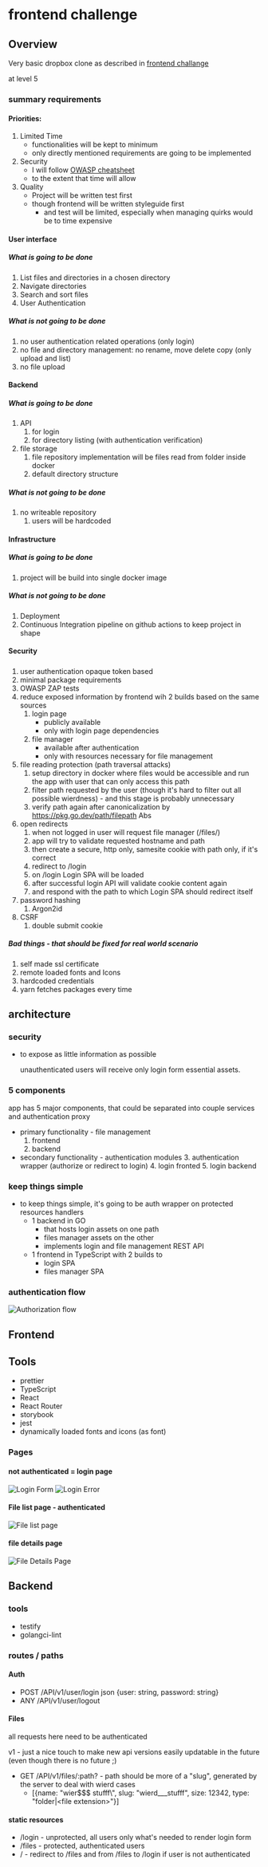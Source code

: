 # frontend challenge

## Overview
Very basic dropbox clone as described in [frontend challange](https://github.com/gravitational/careers/blob/main/challenges/frontend/challenge.md)

at level 5

### summary requirements

#### Priorities: 
1. Limited Time  
   - functionalities will be kept to minimum 
   - only directly mentioned requirements are going to be implemented
2. Security
   - I will follow [OWASP cheatsheet](https://cheatsheetseries.owasp.org/)
   - to the extent that time will allow
3. Quality
   - Project will be written test first 
   - though frontend will be written styleguide first 
     - and test will be limited, especially when managing quirks would be to time expensive


#### User interface
##### What is going to be done
 1. List files and directories in a chosen directory 
 2. Navigate directories
 3. Search and sort files
 4. User Authentication

##### What is not going to be done
 1. no user authentication related operations (only login)
 2. no file and directory management: no rename, move delete copy (only upload and list)
 3. no file upload

#### Backend
##### What is going to be done
1. API 
   1. for login 
   2. for directory listing (with authentication verification)
2. file storage
   1. file repository implementation will be files read from folder inside docker
   2. default directory structure

##### What is not going to be done
 1. no writeable repository
    1. users will be hardcoded

#### Infrastructure
##### What is going to be done
1. project will be build into single docker image
##### What is not going to be done
1. Deployment
2. Continuous Integration pipeline on github actions to keep project in shape


#### Security
##### 
1. user authentication opaque token based
2. minimal package requirements
3. OWASP ZAP tests
4. reduce exposed information by frontend wih 2 builds based on the same sources
   1. login page 
      - publicly available
      - only with login page dependencies
   2. file manager 
      - available after authentication
      - only with resources necessary for file management
5. file reading protection (path traversal attacks)
   1. setup directory in docker where files would be accessible and run the app with user that can only access this path
   2. filter path requested by the user (though it's hard to filter out all possible wierdness) - and this stage is probably unnecessary
   3. verify path again after canonicalization by https://pkg.go.dev/path/filepath Abs
6. open redirects 
   1. when not logged in user will request file manager (/files/<some path>)
   2. app will try to validate requested hostname and path 
   3. then create a secure, http only, samesite cookie with path only, if it's correct 
   4. redirect to /login 
   5. on /login Login SPA will be loaded 
   6. after successful login API will validate cookie content again 
   7. and respond with the path to which Login SPA should redirect itself
7. password hashing
   1. Argon2id
8. CSRF 
   1. double submit cookie


##### Bad things - that should be fixed for real world scenario
1. self made ssl certificate 
2. remote loaded fonts and Icons 
3. hardcoded credentials
4. yarn fetches packages every time


## architecture 

### security
 - to expose as little information as possible 
     
   unauthenticated users will receive only login form essential assets.


### 5 components
 app has 5 major components, that could be separated into couple services and authentication proxy
- primary functionality - file management
    1. frontend
    2. backend
- secondary functionality - authentication modules
    3. authentication wrapper (authorize or redirect to login)
    4. login fronted
    5. login backend
    

### keep things simple
- to keep things simple, it's going to be auth wrapper on protected resources handlers
    - 1 backend in GO
        - that hosts login assets on one path
        - files manager assets on the other
        - implements login and file management REST API
    - 1 frontend in TypeScript with 2 builds to 
        - login SPA
        - files manager SPA 

### authentication flow
![Authorization flow](authorization_flow.png)

## Frontend

## Tools
 - prettier
 - TypeScript 
 - React
 - React Router
 - storybook
 - jest
 - dynamically loaded fonts and icons (as font)


### Pages

#### not authenticated = login page
![Login Form](login.png)
![Login Error](login_error.png)

#### File list page - authenticated 
![File list page](files.png)

#### file details page
![File Details Page](details.png)

## Backend

### tools
- testify
- golangci-lint

### routes / paths

#### Auth
- POST /API/v1/user/login json {user: string, password: string} 
- ANY  /API/v1/user/logout

#### Files
  all requests here need to be authenticated

  v1 - just a nice touch to make new api versions easily updatable in the future (even though there is no future ;) 
 - GET /API/v1/files/:path? - path should be more of a "slug", generated by the server to deal with wierd cases
   - [{name: "wier$$$ stufff\\", slug: "wierd___stufff", size: 12342, type: "folder|\<file extension\>"}]


#### static resources
 - /login - unprotected, all users only what's needed to render login form
 - /files - protected, authenticated users 
 - / - redirect to /files and from /files to /login if user is not authenticated

